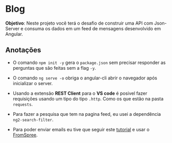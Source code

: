 # Blog

**Objetivo**: Neste projeto você terá o desafio de construir uma API com Json-Server e consuma os dados em um feed de mensagens desenvolvido em Angular.

## Anotações

- O comando `npm init -y` gera o `package.json` sem precisar responder as perguntas que são feitas sem a flag `-y`.
- O comando `ng serve -o` obriga o angular-cli abrir o navegador após inicializar o server.

- Usando a extensão **REST Client** para o **VS code** é posivel fazer requisições usando um tipo do tipo `.http`. Como os que estão na pasta `requests`.
- Para fazer a pesquisa que tem na pagina feed, eu usei a dependência `ng2-search-filter`.
- Para poder enviar emails eu tive que seguir este [tutorial](https://medium.com/@babatundelamidi/build-an-angular-contact-form-and-post-data-to-email-7b7327e56ad3) e usar o [FromSpree](https://formspree.io).

